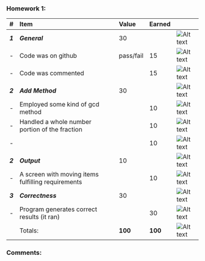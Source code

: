 

### Homework 1:
| #       | Item                                                       | Value       | Earned   |                |
|:--------|:-----------------------------------------------------------|:------------|:---------|:---------------|
| ***1*** | ***General***                                              | 30          |          | ![Alt text][1] |
| -       | Code was on github                                         | pass/fail   |    15    | ![Alt text][1] |
| -       | Code was commented                                         |             |    15    | ![Alt text][1] |
| ***2*** | ***Add Method***                                           | 30          |          | ![Alt text][1] |
| -       | Employed some kind of gcd method                           |             |    10    | ![Alt text][1] |
| -       | Handled a whole number portion of the fraction             |             |    10    | ![Alt text][1] |
| -       |                                                            |             |    10    | ![Alt text][1] |
| ***2*** | ***Output***                                               | 10          |          | ![Alt text][1] |
| -       | A screen with moving items fulfilling requirements         |             |    10    | ![Alt text][1] |
| ***3*** | ***Correctness***                                          | 30          |          | ![Alt text][1] |
| -       | Program generates correct results (it ran)                 |             |    30    | ![Alt text][1] |
|         | Totals:                                                    | **100**     |  **100** | ![Alt text][1] |

### Comments:
```

```

[1]: http://f.cl.ly/items/3E231i211n2E042B1U3K/right.png  "Correct"
[2]: http://f.cl.ly/items/2X473C1Q1F2x3S1E4231/wrong.gif  "Incorrect"
[3]: http://f.cl.ly/items/1A0d2Q1J1N1u0C3g0C1s/null.gif  "Errors"

